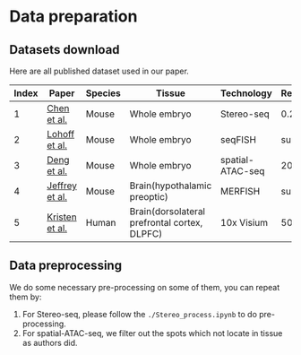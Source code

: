 # Data preparation
## Datasets download
Here are all published dataset used in our paper. 

| Index | Paper                                                        | Species | Tissue                                       | Technology   | Resolution | Cells/Spots | Genes | Download                                                     |
| ----- | ------------------------------------------------------------ | ------- | -------------------------------------------- | ------------ | ---------- | ----------- | ----- | ------------------------------------------------------------ |
| 1     | [Chen et al.](https://doi.org/10.1016/j.cell.2022.04.003)    | Mouse   | Whole embryo                                 | Stereo-seq   | 0.2μm      | 5000-100,000     |  >20,000    | [website](https://db.cngb.org/stomics/mosta/download.html)   |
| 2     | [Lohoff et al.](https://www.biorxiv.org/content/10.1101/2020.11.20.391896v1) | Mouse   | Whole embryo                                 | seqFISH      | subcellular        | ~10,000     | 351   | [website](https://marionilab.cruk.cam.ac.uk/SpatialMouseAtlas/ ) |
| 3     | [Deng et al.](https://www.nature.com/articles/s41586-022-05094-1) | Mouse   | Whole embryo                                 | spatial-ATAC-seq | 20μm       | 2099      | >20,000    | [website](https://www.ncbi.nlm.nih.gov/geo/query/acc.cgi?acc=GSE171943) |
| 4     | [Jeffrey et al.](https://www.science.org/doi/10.1126/science.aau5324) | Mouse   | Brain(hypothalamic preoptic)                 | MERFISH      | subcellular    | ~6,500      | 151   | [website](https://datadryad.org/stash/dataset/doi:10.5061/dryad.8t8s248) |
| 5     | [Kristen et al.](https://www.nature.com/articles/s41593-020-00787-0) | Human   | Brain(dorsolateral prefrontal cortex, DLPFC) | 10x Visium   | 50μm       | ~3500       |  >20,000    | [website](https://github.com/LieberInstitute/spatialLIBD)    |

## Data preprocessing
We do some necessary pre-processing on some of them, you can repeat them by:
1. For Stereo-seq, please follow the `./Stereo_process.ipynb` to do pre-processing.
2. For spatial-ATAC-seq, we filter out the spots which not locate in tissue as authors did.
